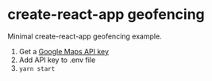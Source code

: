 # create-react-app geofencing

Minimal create-react-app geofencing example.

1. Get a [Google Maps API key](https://developers.google.com/maps/documentation/javascript/get-api-key)
2. Add API key to .env file
3. `yarn start`
